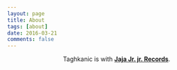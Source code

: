 ```yaml
---
layout: page
title: About
tags: [about]
date: 2016-03-21
comments: false
---
```

    
<center>Taghkanic is with <a href="http://jajajrjr.github.io/"><b>Jaja Jr. jr. Records</b></a>.</center>

<!--## Features
* Minimal, you can focus on your content
* Responsive
* Disqus integration
* Syntax highlighting
* Optional post image
* Social icons
* Page for sharing projects
* Optional background image
* Simple navigation menu
* MathJax support

## Preview

{% capture images %}
    https://cloud.githubusercontent.com/assets/754514/14509720/61c61058-01d6-11e6-93ab-0918515ecd56.png
    https://cloud.githubusercontent.com/assets/754514/14509716/61ac6c8e-01d6-11e6-879f-8308883de790.png
{% endcapture %}
{% include gallery images=images caption="Screenshots of Moon Theme" cols=2 %}

See a [live version of Moon](http://taylantatli.github.io/Moon) hosted on GitHub.

## Getting Started

To learn how to install and use this theme check out the [Setup Guide](http://taylantatli.me/Moon/moon-theme/) for more information.-->
      
<!--[Install Moon](http://jajajrjr.github.io/){: .btn}-->
